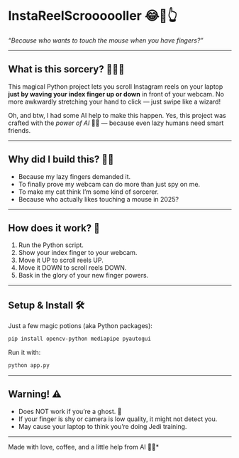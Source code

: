 # InstaReelScroooooller 😂📱👆

*“Because who wants to touch the mouse when you have fingers?”*

---

## What is this sorcery? 🧙‍♂️✨

This magical Python project lets you scroll Instagram reels on your laptop **just by waving your index finger up or down** in front of your webcam. No more awkwardly stretching your hand to click — just swipe like a wizard!

Oh, and btw, I had some AI help to make this happen. Yes, this project was crafted with the *power of AI* 🤖✨ — because even lazy humans need smart friends.

---

## Why did I build this? 🤷‍♂️

- Because my lazy fingers demanded it.  
- To finally prove my webcam can do more than just spy on me.  
- To make my cat think I’m some kind of sorcerer.  
- Because who actually likes touching a mouse in 2025?

---

## How does it work? 🔮

1. Run the Python script.  
2. Show your index finger to your webcam.  
3. Move it UP to scroll reels UP.  
4. Move it DOWN to scroll reels DOWN.  
5. Bask in the glory of your new finger powers.

---

## Setup & Install 🛠️

Just a few magic potions (aka Python packages):

```bash
pip install opencv-python mediapipe pyautogui
````

Run it with:

```bash
python app.py
```

---

## Warning! ⚠️

* Does NOT work if you’re a ghost. 👻
* If your finger is shy or camera is low quality, it might not detect you.
* May cause your laptop to think you’re doing Jedi training.

---

Made with love, coffee, and a little help from AI 🤖💡*
